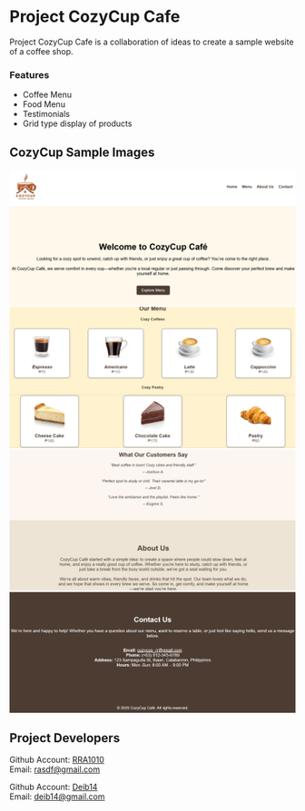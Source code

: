 # Project CozyCup Cafe

Project CozyCup Cafe is a collaboration of ideas
to create a sample website of a coffee shop.

### Features

- Coffee Menu
- Food Menu
- Testimonials
- Grid type display of products

## CozyCup Sample Images

![image](/img/screenshot_1.png)
![image](/img/screenshot_2.png)
![image](/img/screenshot_3.png)
![image](/img/screenshot_4.png)

## Project Developers
Github Account: [RRA1010](https://github.com/RRA1010)   
Email: rasdf@gmail.com

Github Account: [Deib14](https://github.com/Deib14)  
Email: deib14@gmail.com

